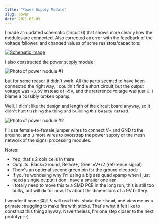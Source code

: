 ```yaml
---
title: "Power Supply Module"
slug: power
date: 2021-05-09
---
```


I made an updated schematic (circuit 6) that shows more clearly how the modules
are connected.  Also corrected an error with the feedback of the voltage
follower, and changed values of some resistors/capacitors:

[![Schematic image](/img/circuits/c6.png)](/c6)

I also constructed the power supply module:

![Photo of power module #1](/img/blog/2021-05-09_failed_power_module.jpg)

but for some reason it didn't work. All the parts seemed to have been connected
the right way, I couldn't find a short circuit, but the output voltage was
~0.5V instead of ~5V, and the reference voltage was just 0.  I blame a possibly
broken opamp.

Well, I didn't like the design and length of the circuit board anyway, so it
didn't hurt trashing the thing and building this beauty instead:

![Photo of power module #2](/img/boards/bp1.jpg)

I'll use female-to-female jumper wires to connect V+ and GND to the arduino,
and 3 more wires to bootstrap the power supply of the mesh network of the
signal processing modules.

Notes:

- Yep, that's 2 coin cells in there
- Outputs: Black=Ground, Red=V+, Green=V+/2 (reference signal)
- There's an optional second green pin for the ground electrode
- If you're wondering why I'm using a big ass quad opamp when I just need a
  single output:  I don't have a smaller one atm.
- I totally need to move this to a SMD PCB in the long run, this is still too
  bulky, but will do for now.  It's about the dimensions of a 9V battery.

I wonder if some 深圳人 will read this, shake their head, and view me as
a primate struggling to make fire with sticks.  That's what it felt like
to construct this thing anyway.  Nevertheless, I'm one step closer to the next
prototype :)
